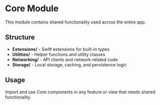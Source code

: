# Core Module

This module contains shared functionality used across the entire app.

## Structure

- **Extensions/** - Swift extensions for built-in types
- **Utilities/** - Helper functions and utility classes
- **Networking/** - API clients and network-related code
- **Storage/** - Local storage, caching, and persistence logic

## Usage

Import and use Core components in any feature or view that needs shared functionality.
